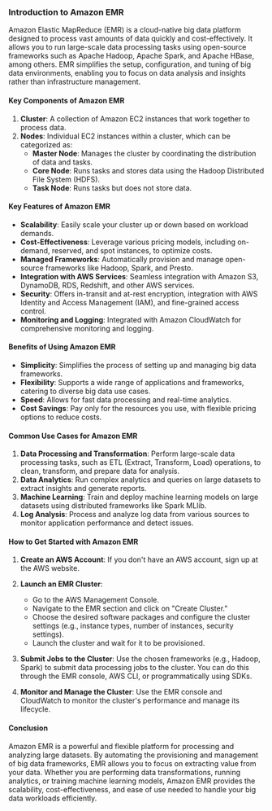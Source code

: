 ### Introduction to Amazon EMR

Amazon Elastic MapReduce (EMR) is a cloud-native big data platform designed to process vast amounts of data quickly and cost-effectively. It allows you to run large-scale data processing tasks using open-source frameworks such as Apache Hadoop, Apache Spark, and Apache HBase, among others. EMR simplifies the setup, configuration, and tuning of big data environments, enabling you to focus on data analysis and insights rather than infrastructure management.

#### Key Components of Amazon EMR

1. **Cluster**: A collection of Amazon EC2 instances that work together to process data.
2. **Nodes**: Individual EC2 instances within a cluster, which can be categorized as:
   - **Master Node**: Manages the cluster by coordinating the distribution of data and tasks.
   - **Core Node**: Runs tasks and stores data using the Hadoop Distributed File System (HDFS).
   - **Task Node**: Runs tasks but does not store data.

#### Key Features of Amazon EMR

- **Scalability**: Easily scale your cluster up or down based on workload demands.
- **Cost-Effectiveness**: Leverage various pricing models, including on-demand, reserved, and spot instances, to optimize costs.
- **Managed Frameworks**: Automatically provision and manage open-source frameworks like Hadoop, Spark, and Presto.
- **Integration with AWS Services**: Seamless integration with Amazon S3, DynamoDB, RDS, Redshift, and other AWS services.
- **Security**: Offers in-transit and at-rest encryption, integration with AWS Identity and Access Management (IAM), and fine-grained access control.
- **Monitoring and Logging**: Integrated with Amazon CloudWatch for comprehensive monitoring and logging.

#### Benefits of Using Amazon EMR

- **Simplicity**: Simplifies the process of setting up and managing big data frameworks.
- **Flexibility**: Supports a wide range of applications and frameworks, catering to diverse big data use cases.
- **Speed**: Allows for fast data processing and real-time analytics.
- **Cost Savings**: Pay only for the resources you use, with flexible pricing options to reduce costs.

#### Common Use Cases for Amazon EMR

1. **Data Processing and Transformation**: Perform large-scale data processing tasks, such as ETL (Extract, Transform, Load) operations, to clean, transform, and prepare data for analysis.
2. **Data Analytics**: Run complex analytics and queries on large datasets to extract insights and generate reports.
3. **Machine Learning**: Train and deploy machine learning models on large datasets using distributed frameworks like Spark MLlib.
4. **Log Analysis**: Process and analyze log data from various sources to monitor application performance and detect issues.

#### How to Get Started with Amazon EMR

1. **Create an AWS Account**: If you don't have an AWS account, sign up at the AWS website.
2. **Launch an EMR Cluster**:
   - Go to the AWS Management Console.
   - Navigate to the EMR section and click on "Create Cluster."
   - Choose the desired software packages and configure the cluster settings (e.g., instance types, number of instances, security settings).
   - Launch the cluster and wait for it to be provisioned.

3. **Submit Jobs to the Cluster**: Use the chosen frameworks (e.g., Hadoop, Spark) to submit data processing jobs to the cluster. You can do this through the EMR console, AWS CLI, or programmatically using SDKs.

4. **Monitor and Manage the Cluster**: Use the EMR console and CloudWatch to monitor the cluster's performance and manage its lifecycle.

#### Conclusion

Amazon EMR is a powerful and flexible platform for processing and analyzing large datasets. By automating the provisioning and management of big data frameworks, EMR allows you to focus on extracting value from your data. Whether you are performing data transformations, running analytics, or training machine learning models, Amazon EMR provides the scalability, cost-effectiveness, and ease of use needed to handle your big data workloads efficiently.
